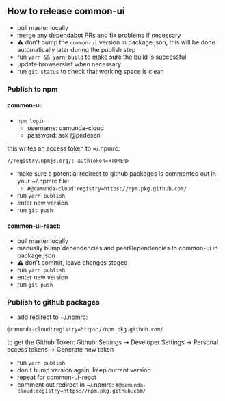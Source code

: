 ## How to release common-ui

* pull master locally
* merge any dependabot PRs and fix problems if necessary
* ⚠️ don't bump the `common-ui` version in package.json, this will be done automatically later during the publish step
* run `yarn && yarn build`  to make sure the build is successful
* update browserslist  when necessary
* run `git status` to check that working space is clean


### Publish to npm

#### common-ui:

* `npm login` 
   - username: camunda-cloud
   - password: ask @pedesen

this writes an access token to ~/.npmrc:

`//registry.npmjs.org/:_authToken=<TOKEN>`

* make sure a potential redirect to github packages is commented out in your ~/.npmrc file:
   - `#@camunda-cloud:registry=https://npm.pkg.github.com/`
* run `yarn publish`
* enter new version
* run `git push`

#### common-ui-react:

* pull master locally
* manually bump dependencies and peerDependencies to common-ui in package.json
* ⚠️ don't commit, leave changes staged
* run `yarn publish`
* enter new version
* run `git push`

### Publish to github packages

* add redirect to ~/.npmrc:

```
@camunda-cloud:registry=https://npm.pkg.github.com/
```

to get the Github Token:
Github: Settings -> Developer Settings -> Personal access tokens -> Generate new token

* run `yarn publish`
* don't bump version again, keep current version
* repeat for common-ui-react 
* comment out redirect in ~/.npmrc:
`#@camunda-cloud:registry=https://npm.pkg.github.com/`
